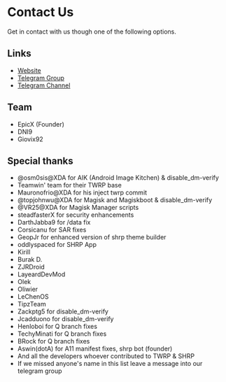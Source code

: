 # Contact Us

Get in contact with us though one of the following options.

## Links

- [Website](https://skyhawkrecovery.github.io/)
- [Telegram Group](https://t.me/sky_hawk)
- [Telegram Channel](https://t.me/shrp_official)

## Team

- EpicX (Founder)
- DNI9
- Giovix92

## Special thanks

- @osm0sis@XDA for AIK (Android Image Kitchen) & disable_dm-verify
- Teamwin' team for their TWRP base
- Mauronofrio@XDA for his inject twrp commit
- @topjohnwu@XDA for Magisk and Magiskboot & disable_dm-verify
- @VR25@XDA for Magisk Manager scripts
- steadfasterX for security enhancements
- DarthJabba9 for /data fix
- Corsicanu for SAR fixes
- GeopJr for enhanced version of shrp theme builder
- oddlyspaced for SHRP App
- Kirill
- Burak D.
- ZJRDroid
- LayeardDevMod
- Olek
- Oliwier
- LeChenOS
- TipzTeam
- Zackptg5 for disable_dm-verify
- Jcadduono for disable_dm-verify
- Henloboi for Q branch fixes
- TechyMinati for Q branch fixes
- BRock for Q branch fixes
- Aswin(dotA) for A11 manifest fixes, shrp bot (founder)
- And all the developers whoever contributed to TWRP & SHRP
- If we missed anyone's name in this list leave a message into our telegram group
